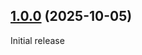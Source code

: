 ## [1.0.0](https://github.com/spider-hand/vector-tile-lab/compare/main...v1.0.0) (2025-10-05)
Initial release
